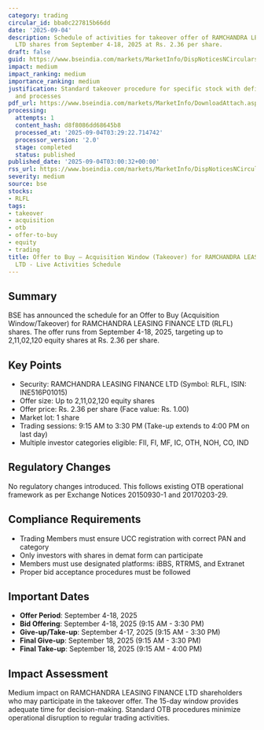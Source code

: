 ```yaml
---
category: trading
circular_id: bba0c227815b66dd
date: '2025-09-04'
description: Schedule of activities for takeover offer of RAMCHANDRA LEASING FINANCE
  LTD shares from September 4-18, 2025 at Rs. 2.36 per share.
draft: false
guid: https://www.bseindia.com/markets/MarketInfo/DispNoticesNCirculars.aspx?Noticeid={848A7ADE-8B2C-4685-923D-24C7BF27F169}&noticeno=20250904-1&dt=09/04/2025&icount=1&totcount=2&flag=0
impact: medium
impact_ranking: medium
importance_ranking: medium
justification: Standard takeover procedure for specific stock with defined timelines
  and processes
pdf_url: https://www.bseindia.com/markets/MarketInfo/DownloadAttach.aspx?id=20250904-1&attachedId=
processing:
  attempts: 1
  content_hash: d8f8086dd68645b8
  processed_at: '2025-09-04T03:29:22.714742'
  processor_version: '2.0'
  stage: completed
  status: published
published_date: '2025-09-04T03:00:32+00:00'
rss_url: https://www.bseindia.com/markets/MarketInfo/DispNoticesNCirculars.aspx?Noticeid={848A7ADE-8B2C-4685-923D-24C7BF27F169}&noticeno=20250904-1&dt=09/04/2025&icount=1&totcount=2&flag=0
severity: medium
source: bse
stocks:
- RLFL
tags:
- takeover
- acquisition
- otb
- offer-to-buy
- equity
- trading
title: Offer to Buy – Acquisition Window (Takeover) for RAMCHANDRA LEASING FINANCE
  LTD - Live Activities Schedule
---
```


## Summary

BSE has announced the schedule for an Offer to Buy (Acquisition Window/Takeover) for RAMCHANDRA LEASING FINANCE LTD (RLFL) shares. The offer runs from September 4-18, 2025, targeting up to 2,11,02,120 equity shares at Rs. 2.36 per share.

## Key Points

- Security: RAMCHANDRA LEASING FINANCE LTD (Symbol: RLFL, ISIN: INE516P01015)
- Offer size: Up to 2,11,02,120 equity shares
- Offer price: Rs. 2.36 per share (Face value: Rs. 1.00)
- Market lot: 1 share
- Trading sessions: 9:15 AM to 3:30 PM (Take-up extends to 4:00 PM on last day)
- Multiple investor categories eligible: FII, FI, MF, IC, OTH, NOH, CO, IND

## Regulatory Changes

No regulatory changes introduced. This follows existing OTB operational framework as per Exchange Notices 20150930-1 and 20170203-29.

## Compliance Requirements

- Trading Members must ensure UCC registration with correct PAN and category
- Only investors with shares in demat form can participate
- Members must use designated platforms: iBBS, RTRMS, and Extranet
- Proper bid acceptance procedures must be followed

## Important Dates

- **Offer Period**: September 4-18, 2025
- **Bid Offering**: September 4-18, 2025 (9:15 AM - 3:30 PM)
- **Give-up/Take-up**: September 4-17, 2025 (9:15 AM - 3:30 PM)
- **Final Give-up**: September 18, 2025 (9:15 AM - 3:30 PM)
- **Final Take-up**: September 18, 2025 (9:15 AM - 4:00 PM)

## Impact Assessment

Medium impact on RAMCHANDRA LEASING FINANCE LTD shareholders who may participate in the takeover offer. The 15-day window provides adequate time for decision-making. Standard OTB procedures minimize operational disruption to regular trading activities.